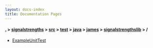 ```yaml
---
layout: docs-index
title: Documentation Pages
---
```

#### [.](./../../../../../../index) > [signalstrengths](./../../../../../index) > [src](./../../../../index) > [test](./../../../index) > [java](./../../index) > [james](./../index) > [signalstrengthslib](./index) > **/**

- [ExampleUnitTest](ExampleUnitTest)
